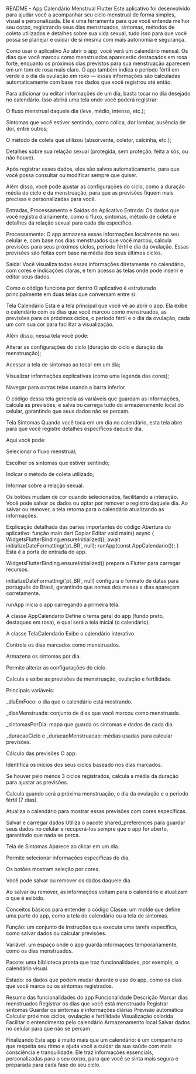 README - App Calendário Menstrual Flutter
Este aplicativo foi desenvolvido para ajudar você a acompanhar seu ciclo menstrual de forma simples, visual e personalizada. Ele é uma ferramenta para que você entenda melhor seu corpo, registrando seus dias menstruados, sintomas, métodos de coleta utilizados e detalhes sobre sua vida sexual, tudo isso para que você possa se planejar e cuidar de si mesma com mais autonomia e segurança.

Como usar o aplicativo
Ao abrir o app, você verá um calendário mensal. Os dias que você marcou como menstruados aparecerão destacados em rosa forte, enquanto os próximos dias previstos para sua menstruação aparecem em um tom de rosa mais claro. O app também indica o período fértil em verde e o dia da ovulação em roxo — essas informações são calculadas automaticamente com base nos dados que você registrou até então.

Para adicionar ou editar informações de um dia, basta tocar no dia desejado no calendário. Isso abrirá uma tela onde você poderá registrar:

O fluxo menstrual daquele dia (leve, médio, intenso, etc.);

Sintomas que você estiver sentindo, como cólica, dor lombar, ausência de dor, entre outros;

O método de coleta que utilizou (absorvente, coletor, calcinha, etc.);

Detalhes sobre sua relação sexual (protegida, sem proteção, feita a sós, ou não houve).

Após registrar esses dados, eles são salvos automaticamente, para que você possa consultar ou modificar sempre que quiser.

Além disso, você pode ajustar as configurações do ciclo, como a duração média do ciclo e da menstruação, para que as previsões fiquem mais precisas e personalizadas para você.

Entradas, Processamento e Saídas do Aplicativo
Entrada: Os dados que você registra diariamente, como o fluxo, sintomas, método de coleta e detalhes da relação sexual para cada dia específico.

Processamento: O app armazena essas informações localmente no seu celular e, com base nos dias menstruados que você marcou, calcula previsões para seus próximos ciclos, período fértil e dia da ovulação. Essas previsões são feitas com base na média dos seus últimos ciclos.

Saída: Você visualiza todas essas informações diretamente no calendário, com cores e indicações claras, e tem acesso às telas onde pode inserir e editar seus dados.

Como o código funciona por dentro
O aplicativo é estruturado principalmente em duas telas que conversam entre si:

Tela Calendário
Esta é a tela principal que você vê ao abrir o app. Ela exibe o calendário com os dias que você marcou como menstruados, as previsões para os próximos ciclos, o período fértil e o dia da ovulação, cada um com sua cor para facilitar a visualização.

Além disso, nessa tela você pode:

Alterar as configurações do ciclo (duração do ciclo e duração da menstruação);

Acessar a tela de sintomas ao tocar em um dia;

Visualizar informações explicativas (como uma legenda das cores);

Navegar para outras telas usando a barra inferior.

O código dessa tela gerencia as variáveis que guardam as informações, calcula as previsões, e salva ou carrega tudo do armazenamento local do celular, garantindo que seus dados não se percam.

Tela Sintomas
Quando você toca em um dia no calendário, esta tela abre para que você registre detalhes específicos daquele dia.

Aqui você pode:

Selecionar o fluxo menstrual;

Escolher os sintomas que estiver sentindo;

Indicar o método de coleta utilizado;

Informar sobre a relação sexual.

Os botões mudam de cor quando selecionados, facilitando a interação. Você pode salvar os dados ou optar por remover o registro daquele dia. Ao salvar ou remover, a tela retorna para o calendário atualizando as informações.

Explicação detalhada das partes importantes do código
Abertura do aplicativo: função main
dart
Copiar
Editar
void main() async {
  WidgetsFlutterBinding.ensureInitialized();
  await initializeDateFormatting('pt_BR', null);
  runApp(const AppCalendario());
}
Esta é a porta de entrada do app.

WidgetsFlutterBinding.ensureInitialized() prepara o Flutter para carregar recursos.

initializeDateFormatting('pt_BR', null) configura o formato de datas para português do Brasil, garantindo que nomes dos meses e dias apareçam corretamente.

runApp inicia o app carregando a primeira tela.

A classe AppCalendario
Define o tema geral do app (fundo preto, destaques em rosa), e qual será a tela inicial (o calendário).

A classe TelaCalendario
Exibe o calendário interativo.

Controla os dias marcados como menstruados.

Armazena os sintomas por dia.

Permite alterar as configurações do ciclo.

Calcula e exibe as previsões de menstruação, ovulação e fertilidade.

Principais variáveis:

_diaEmFoco: o dia que o calendário está mostrando.

_diasMenstruada: conjunto de dias que você marcou como menstruada.

_sintomasPorDia: mapa que guarda os sintomas e dados de cada dia.

_duracaoCiclo e _duracaoMenstruacao: médias usadas para calcular previsões.

Cálculo das previsões
O app:

Identifica os inícios dos seus ciclos baseado nos dias marcados.

Se houver pelo menos 3 ciclos registrados, calcula a média da duração para ajustar as previsões.

Calcula quando será a próxima menstruação, o dia da ovulação e o período fértil (7 dias).

Atualiza o calendário para mostrar essas previsões com cores específicas.

Salvar e carregar dados
Utiliza o pacote shared_preferences para guardar seus dados no celular e recuperá-los sempre que o app for aberto, garantindo que nada se perca.

Tela de Sintomas
Aparece ao clicar em um dia.

Permite selecionar informações específicas do dia.

Os botões mostram seleção por cores.

Você pode salvar ou remover os dados daquele dia.

Ao salvar ou remover, as informações voltam para o calendário e atualizam o que é exibido.

Conceitos básicos para entender o código
Classe: um molde que define uma parte do app, como a tela do calendário ou a tela de sintomas.

Função: um conjunto de instruções que executa uma tarefa específica, como salvar dados ou calcular previsões.

Variável: um espaço onde o app guarda informações temporariamente, como os dias menstruados.

Pacote: uma biblioteca pronta que traz funcionalidades, por exemplo, o calendário visual.

Estado: os dados que podem mudar durante o uso do app, como os dias que você marca ou os sintomas registrados.

Resumo das funcionalidades do app
Funcionalidade	Descrição
Marcar dias menstruados	Registrar os dias que você está menstruada
Registrar sintomas	Guardar os sintomas e informações diárias
Previsão automática	Calcular próximos ciclos, ovulação e fertilidade
Visualização colorida	Facilitar o entendimento pelo calendário
Armazenamento local	Salvar dados no celular para que não se percam

Finalizando
Este app é muito mais que um calendário: é um companheiro que respeita seu ritmo e ajuda você a cuidar da sua saúde com mais consciência e tranquilidade. Ele traz informações essenciais, personalizadas para o seu corpo, para que você se sinta mais segura e preparada para cada fase do seu ciclo.
